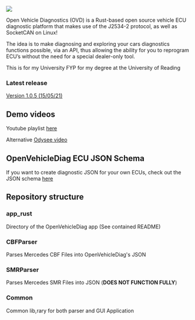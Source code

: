 ![](app_rust/img/logo.png)

Open Vehicle Diagnostics (OVD) is a Rust-based open source vehicle ECU diagnostic platform that makes use of the J2534-2 protocol, as well as SocketCAN on Linux!

The idea is to make diagnosing and exploring your cars diagnostics functions possible, via an API, thus allowing the ability for you to reprogram ECU’s without the need for a special dealer-only tool.

This is for my University FYP for my degree at the University of Reading

### Latest release
[Version 1.0.5 (15/05/21)](https://github.com/rnd-ash/OpenVehicleDiag/releases/tag/v1.0.5)

## Demo videos
Youtube playlist [here](https://youtube.com/playlist?list=PLxrw-4Vt7xtty50LmMoLXN2iKiUknbMng)

Alternative [Odysee video](https://odysee.com/@rand_ash:58/openvehiclediag-macchina-j2534-release:4)

## OpenVehicleDiag ECU JSON Schema
If you want to create diagnostic JSON for your own ECUs, check out the JSON schema [here](SCHEMA.md)

## Repository structure

### app_rust
Directory of the OpenVehicleDiag app (See contained README)

### CBFParser
Parses Mercedes CBF Files into OpenVehicleDiag's JSON

### SMRParser
Parses Mercedes SMR Files into JSON (**DOES NOT FUNCTION FULLY**)

### Common
Common lib,rary for both parser and GUI Application

